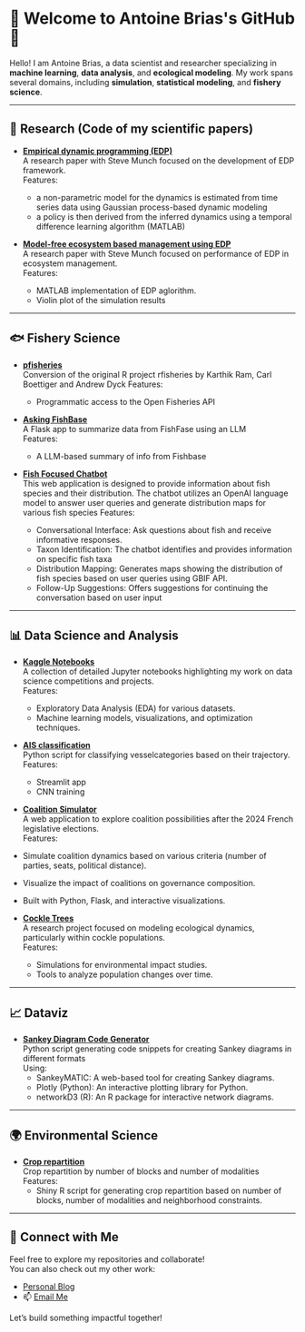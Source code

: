 # 🌟 Welcome to Antoine Brias's GitHub 🌟

Hello! I am Antoine Brias, a data scientist and researcher specializing in **machine learning**, **data analysis**, and **ecological modeling**. My work spans several domains, including **simulation**, **statistical modeling**, and **fishery science**.

---

## 🧪 Research (Code of my scientific papers)
- **[Empirical dynamic programming (EDP)](https://github.com/antoinebrias/EDP2)**  
  A research paper with Steve Munch focused on the development of EDP framework.  
  Features:  
  -  a non-parametric model for the dynamics is estimated from time series data using Gaussian process-based dynamic modeling 
  -  a policy is then derived from the inferred dynamics using a temporal difference learning algorithm (MATLAB)

- **[Model-free ecosystem based management using EDP](https://github.com/antoinebrias/EDP2)**  
  A research paper with Steve Munch focused on performance of EDP in ecosystem management.  
  Features:  
  - MATLAB implementation of EDP aglorithm.  
  - Violin plot of the simulation results


---

## :fish: Fishery Science
- **[pfisheries](https://github.com/antoinebrias/pfisheries)**  
 Conversion of the original R project rfisheries by Karthik Ram, Carl Boettiger and Andrew Dyck 
  Features:  
  - Programmatic access to the Open Fisheries API  

- **[Asking FishBase](https://github.com/antoinebrias/askingfishbase)**  
  A Flask app to summarize data from FishFase using an LLM   
  Features:  
  - A LLM-based summary of info from Fishbase

- **[Fish Focused Chatbot](https://github.com/antoinebrias/chatbot_whaly)**  
  This web application is designed to provide information about fish species and their distribution. The chatbot utilizes an OpenAI language model to answer user queries and generate distribution maps for various fish species 
  Features:  
  - Conversational Interface: Ask questions about fish and receive informative responses.   
  - Taxon Identification: The chatbot identifies and provides information on specific fish taxa
  - Distribution Mapping: Generates maps showing the distribution of fish species based on user queries using GBIF API.
  - Follow-Up Suggestions: Offers suggestions for continuing the conversation based on user input

---

## 📊 Data Science and Analysis
- **[Kaggle Notebooks](https://github.com/antoinebrias/kaggle)**  
  A collection of detailed Jupyter notebooks highlighting my work on data science competitions and projects.  
  Features:  
  - Exploratory Data Analysis (EDA) for various datasets.  
  - Machine learning models, visualizations, and optimization techniques.  

- **[AIS classification](https://github.com/antoinebrias/AIS_classification)**  
  Python script for classifying vesselcategories based on their trajectory.
  Features:  
  - Streamlit app
  - CNN training

 - **[Coalition Simulator](https://github.com/antoinebrias/coalition)**  
  A web application to explore coalition possibilities after the 2024 French legislative elections.  
  Features:  
  - Simulate coalition dynamics based on various criteria (number of parties, seats, political distance).  
  - Visualize the impact of coalitions on governance composition.  
  - Built with Python, Flask, and interactive visualizations.  

- **[Cockle Trees](https://github.com/antoinebrias/cockle_trees)**  
  A research project focused on modeling ecological dynamics, particularly within cockle populations.  
  Features:  
  - Simulations for environmental impact studies.  
  - Tools to analyze population changes over time.  

---

## :chart_with_upwards_trend: Dataviz
- **[Sankey Diagram Code Generator](https://github.com/antoinebrias/sankey_formatter)**  
  Python script generating code snippets for creating Sankey diagrams in different formats  
  Using:  
  - SankeyMATIC: A web-based tool for creating Sankey diagrams.  
  - Plotly (Python): An interactive plotting library for Python.
  - networkD3 (R): An R package for interactive network diagrams.

---

## 🌍 Environmental Science
- **[Crop repartition](https://github.com/antoinebrias/crop_repartition)**  
Crop repartition by number of blocks and number of modalities
  Features:  
  - Shiny R script for generating crop repartition based on number of blocks, number of modalities and neighborhood constraints.

---

## 🔗 Connect with Me
Feel free to explore my repositories and collaborate!  
You can also check out my other work:  
- [Personal Blog]([https://your-link-here](https://www.briaslab.fr/blog/))  
- 📫 [Email Me](mailto:antoinebrias[@]gmail.com)  

Let’s build something impactful together!
